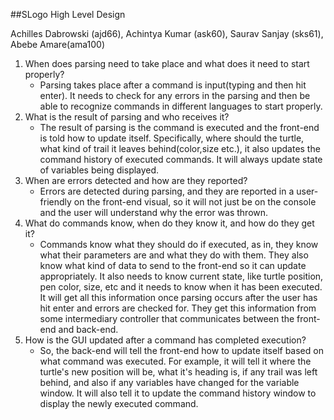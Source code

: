 ##SLogo High Level Design

Achilles Dabrowski (ajd66), Achintya Kumar (ask60), Saurav Sanjay (sks61), Abebe Amare(ama100)

1. When does parsing need to take place and what does it need to start properly?
    - Parsing takes place after a command is input(typing and then hit enter). It needs to check
    for any errors in the parsing and then be able to recognize commands in different languages to start properly. 
2. What is the result of parsing and who receives it?
    - The result of parsing is the command is executed and the front-end is told how to update itself.
    Specifically, where should the turtle, what kind of trail it leaves behind(color,size etc.), it also updates
    the command history of executed commands. It will always update state of variables being displayed. 
3. When are errors detected and how are they reported?
    - Errors are detected during parsing, and they are reported in a user-friendly on the front-end
    visual, so it will not just be on the console and the user will understand why the error was thrown. 
4. What do commands know, when do they know it, and how do they get it?
    - Commands know what they should do if executed, as in, they know what their parameters are and 
    what they do with them. They also know what kind of data to send to the front-end so it can update
    appropriately. It also needs to know current state, like turtle position, pen color, size, etc and it needs
    to know when it has been executed. It will get all this information once parsing occurs after the user
    has hit enter and errors are checked for. They get this information from some intermediary controller that 
    communicates between the front-end and back-end. 
5. How is the GUI updated after a command has completed execution?
    - So, the back-end will tell the front-end how to update itself based on what command was
    executed. For example, it will tell it where the turtle's new position will be, what it's heading is,
    if any trail was left behind, and also if any variables have changed for the variable window. It will
    also tell it to update the command history window to display the newly executed command.
